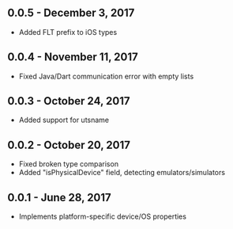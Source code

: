 ## 0.0.5 - December 3, 2017

* Added FLT prefix to iOS types

## 0.0.4 - November 11, 2017

* Fixed Java/Dart communication error with empty lists

## 0.0.3 - October 24, 2017

* Added support for utsname

## 0.0.2 - October 20, 2017

* Fixed broken type comparison
* Added "isPhysicalDevice" field, detecting emulators/simulators

## 0.0.1 - June 28, 2017

* Implements platform-specific device/OS properties
